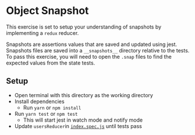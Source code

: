 # Object Snapshot

This exercise is set to setup your understanding of snapshots by implementing a `redux` reducer.

Snapshots are assertions values that are saved and updated using jest. 
Snapshots files are saved into a `__snapshots__` directory relative to the tests. 
To pass this exercise, you will need to open the `.snap` files to find the
expected values from the state tests.

## Setup
- Open terminal with this directory as the working directory
- Install dependencies
  - Run `yarn` or `npm install`
- Run `yarn test` or `npm test`
  - This will start jest in watch mode and notify mode
- Update `usersReducer`in [`index.spec.js`](index.spec.js) until tests pass